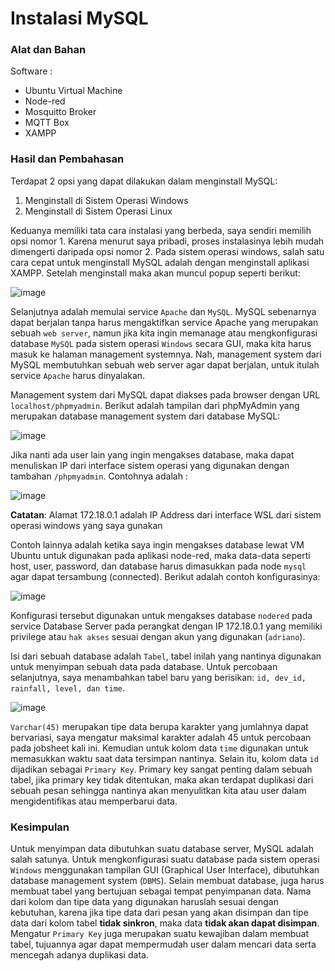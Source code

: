 # Instalasi MySQL
### Alat dan Bahan

Software :

- Ubuntu Virtual Machine
- Node-red
- Mosquitto Broker
- MQTT Box
- XAMPP

### Hasil dan Pembahasan
Terdapat 2 opsi yang dapat dilakukan dalam menginstall MySQL:

1. Menginstall di Sistem Operasi Windows
2. Menginstall di Sistem Operasi Linux

Keduanya memiliki tata cara instalasi yang berbeda, saya sendiri memilih opsi nomor 1. Karena menurut saya pribadi, proses instalasinya lebih mudah dimengerti daripada opsi nomor 2. Pada sistem operasi windows, salah satu cara cepat untuk menginstall MySQL adalah dengan menginstall aplikasi XAMPP. Setelah menginstall maka akan muncul popup seperti berikut:

![image](https://github.com/cakjung/Jobsheet-Embedded/assets/128274951/d5484490-c1d5-4a1c-b547-43eb63a4182d)

Selanjutnya adalah memulai service `Apache` dan `MySQL`. MySQL sebenarnya dapat berjalan tanpa harus mengaktifkan service Apache yang merupakan sebuah `web server`, namun jika kita ingin memanage atau mengkonfigurasi database `MySQL` pada sistem operasi `Windows` secara GUI, maka kita harus masuk ke halaman management systemnya. Nah, management system dari MySQL membutuhkan sebuah web server agar dapat berjalan, untuk itulah service `Apache` harus dinyalakan.

Management system dari MySQL dapat diakses pada browser dengan URL `localhost/phpmyadmin`. Berikut adalah tampilan dari phpMyAdmin yang merupakan database management system dari database MySQL:

![image](https://github.com/cakjung/Jobsheet-Embedded/assets/128274951/74d37eb3-5375-4c19-84d8-448a1752be82)

Jika nanti ada user lain yang ingin mengakses database, maka dapat menuliskan IP dari interface sistem operasi yang digunakan dengan tambahan `/phpmyadmin`. Contohnya adalah :

![image](https://github.com/cakjung/Jobsheet-Embedded/assets/128274951/80daa4c4-4e49-4122-bcda-d357c036ecc2)

**Catatan**: Alamat 172.18.0.1 adalah IP Address dari interface WSL dari sistem operasi windows yang saya gunakan

Contoh lainnya adalah ketika saya ingin mengakses database lewat VM Ubuntu untuk digunakan pada aplikasi node-red, maka data-data seperti host, user, password, dan database harus dimasukkan pada node `mysql` agar dapat tersambung (connected). Berikut adalah contoh konfigurasinya:

![image](https://github.com/cakjung/Jobsheet-Embedded/assets/128274951/17e41915-92da-447a-a201-6f820cc07bf2)

Konfigurasi tersebut digunakan untuk mengakses database `nodered` pada service Database Server pada perangkat dengan IP 172.18.0.1 yang memiliki privilege atau `hak akses` sesuai dengan akun yang digunakan (`adriano`).

Isi dari sebuah database adalah `Tabel`, tabel inilah yang nantinya digunakan untuk menyimpan sebuah data pada database. Untuk percobaan selanjutnya, saya menambahkan tabel baru yang berisikan: `id, dev_id, rainfall, level, dan time`.

![image](https://github.com/cakjung/Jobsheet-Embedded/assets/128274951/9071f659-f3c9-4e80-b829-3520d78687d2)

`Varchar(45)` merupakan tipe data berupa karakter yang jumlahnya dapat bervariasi, saya mengatur maksimal karakter adalah 45 untuk percobaan pada jobsheet kali ini. Kemudian untuk kolom data `time` digunakan untuk memasukkan waktu saat data tersimpan nantinya. Selain itu, kolom data `id` dijadikan sebagai `Primary Key`. Primary key sangat penting dalam sebuah tabel, jika primary key tidak ditentukan, maka akan terdapat duplikasi dari sebuah pesan sehingga nantinya akan menyulitkan kita atau user dalam mengidentifikas atau memperbarui data.

### Kesimpulan
Untuk menyimpan data dibutuhkan suatu database server, MySQL adalah salah satunya. Untuk mengkonfigurasi suatu database pada sistem operasi `Windows` menggunakan tampilan GUI (Graphical User Interface), dibutuhkan database management system (`DBMS`). Selain membuat database, juga harus membuat tabel yang bertujuan sebagai tempat penyimpanan data. Nama dari kolom dan tipe data yang digunakan haruslah sesuai dengan kebutuhan, karena jika tipe data dari pesan yang akan disimpan dan tipe data dari kolom tabel **tidak sinkron**, maka data **tidak akan dapat disimpan**. Mengatur `Primary Key` juga merupakan suatu kewajiban dalam membuat tabel, tujuannya agar dapat mempermudah user dalam mencari data serta mencegah adanya duplikasi data.
